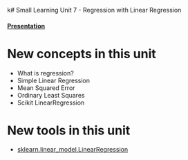 k# Small Learning Unit 7 - Regression with Linear Regression


#### [Presentation](https://docs.google.com/presentation/d/1zwWz9GLZJqLpTfWi_eEjeGuxQsYXM0_kehIskZo7PAo/edit?usp=sharing)

# New concepts in this unit
- What is regression?
- Simple Linear Regression
- Mean Squared Error
- Ordinary Least Squares 
- Scikit LinearRegression


# New tools in this unit
- [sklearn.linear_model.LinearRegression](http://scikit-learn.org/stable/modules/generated/sklearn.linear_model.LinearRegression.html)

